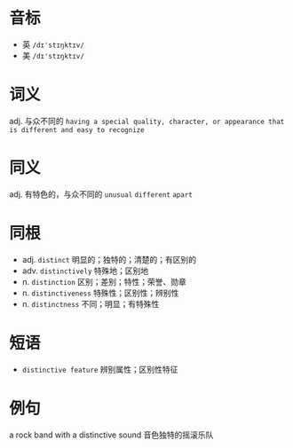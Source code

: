 # 音标

- 英 `/dɪˈstɪŋktɪv/`
- 美 `/dɪ'stɪŋktɪv/`

# 词义

adj. 与众不同的
`having a special quality, character, or appearance that is different and easy to recognize`

# 同义

adj. 有特色的，与众不同的
`unusual` `different` `apart`

# 同根

- adj. `distinct` 明显的；独特的；清楚的；有区别的
- adv. `distinctively` 特殊地；区别地
- n. `distinction` 区别；差别；特性；荣誉、勋章
- n. `distinctiveness` 特殊性；区别性；辨别性
- n. `distinctness` 不同；明显；有特殊性

# 短语

- `distinctive feature` 辨别属性；区别性特征

# 例句

a rock band with a distinctive sound
音色独特的摇滚乐队


